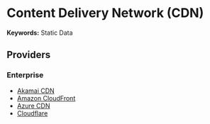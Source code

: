 # Content Delivery Network (CDN)

**Keywords:** Static Data

## Providers

### Enterprise

- [Akamai CDN](https://akamai.com)
- [Amazon CloudFront](/aws/services/cloudfront.md)
- [Azure CDN](/azure/services/cdn.md)
- [Cloudflare](https://cloudflare.com)
